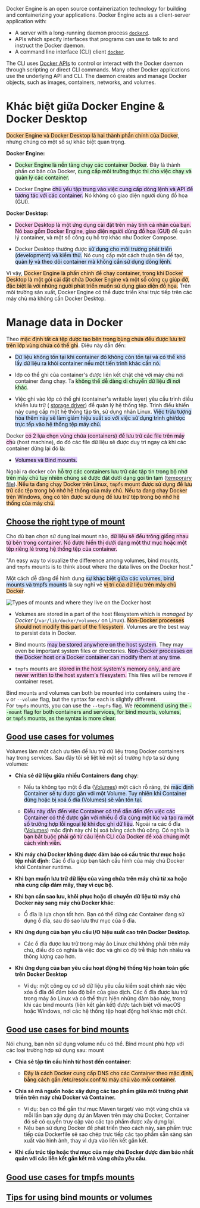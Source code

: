 
Docker Engine is an open source containerization technology for building and containerizing your applications. Docker Engine acts as a client-server application with:

- A server with a long-running daemon process [`dockerd`](https://docs.docker.com/engine/reference/commandline/dockerd).
- APIs which specify interfaces that programs can use to talk to and instruct the Docker daemon.
- A command line interface (CLI) client [`docker`](https://docs.docker.com/engine/reference/commandline/cli/).

The CLI uses [Docker APIs](https://docs.docker.com/engine/api/) to control or interact with the Docker daemon through scripting or direct CLI commands. Many other Docker applications use the underlying API and CLI. The daemon creates and manage Docker objects, such as images, containers, networks, and volumes.


# Khác biệt giữa Docker Engine & Docker Desktop

<mark style="background: #FFB86CA6;">Docker Engine và Docker Desktop là hai thành phần chính của Docker</mark>, nhưng chúng có một số sự khác biệt quan trọng.

**Docker Engine:**
- <mark style="background: #BBFABBA6;">Docker Engine là nền tảng chạy các container Docker</mark>. Đây là thành phần cơ bản của Docker, <mark style="background: #BBFABBA6;">cung cấp môi trường thực thi cho việc chạy và quản lý các container.</mark>

- Docker Engine <mark style="background: #D2B3FFA6;">chủ yếu tập trung vào việc cung cấp dòng lệnh và API để tương tác với các container.</mark> Nó không có giao diện người dùng đồ họa (GUI).


**Docker Desktop:**
- <mark style="background: #FFB8EBA6;">Docker Desktop là một ứng dụng cài đặt trên máy tính cá nhân của bạn. Nó bao gồm Docker Engine, giao diện người dùng đồ họa (GUI)</mark> để quản lý container, và một số công cụ hỗ trợ khác như Docker Compose.

- Docker Desktop thường được <mark style="background: #ADCCFFA6;">sử dụng cho môi trường phát triển (development) và kiểm thử.</mark> Nó cung cấp một cách thuận tiện để tạo, <mark style="background: #ADCCFFA6;">quản lý và theo dõi container mà không cần sử dụng dòng lệnh.</mark>

Vì vậy, <mark style="background: #FFB86CA6;">Docker Engine là phần chính để chạy container, trong khi Docker Desktop là một gói cài đặt chứa Docker Engine và một số công cụ giúp đỡ, đặc biệt là với những người phát triển muốn sử dụng giao diện đồ họa.</mark> Trên môi trường sản xuất, Docker Engine có thể được triển khai trực tiếp trên các máy chủ mà không cần Docker Desktop.


# Manage data in Docker

Theo <mark style="background: #FFB86CA6;">mặc định tất cả tệp dược tạo bên trong bùng chứa đều được lưu trữ trên lớp vùng chứa có thể ghi</mark>. Điêu này dẫn đến:

- <mark style="background: #ADCCFFA6;">Dữ liệu không tồn tại khi container đó không còn tồn tại và  có thể khó lấy dữ liệu ra khỏi container nếu một tiến trình khác cần nó.</mark>

- lớp có thể ghi của container's được liên kết chặt chẽ với máy chủ nơi container đang chạy. Ta <mark style="background: #BBFABBA6;">không thể dễ dàng di chuyển dữ liệu đi nơi khác</mark>.

- Việc ghi vào lớp có thể ghi (container's writable layer) yêu cầu trình diều khiển lưu trữ ( [storage driver](https://docs.docker.com/storage/storagedriver/))  để quản lý hệ thống tệp. Trình điều khiển này cung cấp một hệ thống tập tin, sử dụng nhân Linux.  <mark style="background: #ADCCFFA6;">Việc trừu tượng hóa thêm này sẽ làm giảm hiệu suất so với việc sử dụng trình ghi/dọc trực tếp vào hệ thống tệp máy chủ.</mark>

Docker <mark style="background: #FFB8EBA6;">có 2 lựa chọn vùng chứa (containers) để lưu trữ các file trên máy ch</mark>ủ (host machine), do đó các file dữ liệu sẽ được duy trì ngay cả khi các container dừng lại đó là:
- <mark style="background: #D2B3FFA6;">Volumes và Bind mounts.</mark>


Ngoài ra docker còn <mark style="background: #BBFABBA6;">hỗ trợ các containers lưu trữ các tập tin trong bộ nhớ trên máy chủ tuy nhiên chúng sẽ được đặt dưới dạng gói tin tạm</mark> ([temporary file](Temporary_File.md)).<mark style="background: #FFB86CA6;"> Nếu ta đang chạy Docker trên Linux, `tmpfs` mount được sử dụng để lưu trữ các tệp trong bộ nhớ hệ thống của máy chủ. Nếu ta đang chạy Docker trên Windows, ống có tên được sử dụng để lưu trữ tệp trong bộ nhớ hệ thống của máy chủ.</mark>

## [Choose the right type of mount](https://docs.docker.com/storage/#choose-the-right-type-of-mount)

Cho dù bạn chọn sử dụng loại mount nào, <mark style="background: #FFB8EBA6;">dữ liệu sẽ đều trông giống nhau từ bên trong container. Nó được hiển thị dưới dạng một thư mục hoặc một tệp riêng lẻ trong hệ thống tệp của container.</mark>

"An easy way to visualize the difference among volumes, bind mounts, and `tmpfs` mounts is to think about where the data lives on the Docker host."

Một cách dễ dàng để hình dung <mark style="background: #ADCCFFA6;">sự khác biệt giữa các volumes, bind mounts và tmpfs mounts</mark> là suy nghĩ về <mark style="background: #FFB86CA6;">vị trí của dữ liệu trên máy chủ Docker</mark>.

![Types of mounts and where they live on the Docker host](https://docs.docker.com/storage/images/types-of-mounts.webp?w=450&h=300)

- Volumes are stored in a part of the host filesystem which is _managed by Docker_ (`/var/lib/docker/volumes/` on Linux). <mark style="background: #FFB86CA6;">Non-Docker processes should not modify this part of the filesystem</mark>. Volumes are the best way to persist data in Docker.
    
- Bind mounts <mark style="background: #D2B3FFA6;">may be stored anywhere on the host system</mark>. They may even be important system files or directories. <mark style="background: #D2B3FFA6;">Non-Docker processes on the Docker host or a Docker container can modify them at any time</mark>.
    
- `tmpfs` mounts are <mark style="background: #FFB8EBA6;">stored in the host system's memory only, and are never written to the host system's filesystem.</mark> This files will be remove if container reset.


Bind mounts and volumes can both be mounted into containers using the `-v` or `--volume` flag, but the syntax for each is slightly different. For `tmpfs` mounts, you can use the `--tmpfs` flag. We <mark style="background: #BBFABBA6;">recommend using the `--mount` flag for both containers and services, for bind mounts, volumes, or `tmpfs` mounts, as the syntax is more clear.</mark>


## [Good use cases for volumes](https://docs.docker.com/storage/#good-use-cases-for-volumes)

Volumes làm một cách ưu tiên để lưu trữ dữ liệu trong Docker containers hay trong services. Sau đây tôi sẽ liệt kê một số trường hợp ta sử dụng volumes: 


- **Chia sẻ dữ liệu giữa nhiều Containers đang chạy**:

	- Nếu ta không tạo một ổ đĩa ([Volumes](Docker_volume.md)) một cách rỗ ráng, thì <mark style="background: #ADCCFFA6;">mặc định Container sẽ tự được găn với một Volume. Tuy nhiên khi Container dừng hoặc bị xoá ổ đĩa (Volumes) sẽ vẫn tồn tại.</mark> 

	- <mark style="background: #D2B3FFA6;">Điều này dẫn đến việc Container có thể dẫn đến đến việc các Container có thể được gắn với nhiều ổ đĩa cùng một lúc và tạo ra một số trường hợp lỗi ngoại lệ khi đọc ghi dữ liệu</mark>. Ngoài ra các ổ đĩa ([Volumes](Docker_volume.md)) mặc định này chỉ bị xoá bằng cách thủ công. Có nghĩa là<mark style="background: #FFB8EBA6;"> bạn bắt buộc phải gõ từ câu lệnh CLI của Docker để xoá chúng một cách vĩnh viễn.</mark>


- **Khi máy chủ Docker không được đảm bảo có cấu trúc thư mục hoặc tệp nhất định**: Các ổ đĩa giúp bạn tách cấu hình của máy chủ Docker khỏi Container runtime.

- **Khi bạn muốn lưu trữ dữ liệu của vùng chứa trên máy chủ từ xa hoặc nhà cung cấp đám mây, thay vì cục bộ.**

- **Khi bạn cần sao lưu, khôi phục hoặc di chuyển dữ liệu từ máy chủ Docker này sang máy chủ Docker khác**:  

	- Ổ đĩa là lựa chọn tốt hơn. Bạn có thể dừng các Container đang sử dụng ổ đĩa, sau đó sao lưu thư mục của ổ đĩa.


- **Khi ứng dụng của bạn yêu cầu I/O hiệu suất cao trên Docker Desktop**.
	
	- Các ổ đĩa được lưu trữ trong máy ảo Linux chứ không phải trên máy chủ, điều đó có nghĩa là việc đọc và ghi có độ trễ thấp hơn nhiều và thông lượng cao hơn.


- **Khi ứng dụng của bạn yêu cầu hoạt động hệ thống tệp hoàn toàn gốc trên Docker Desktop**
	
	- Ví dụ: một công cụ cơ sở dữ liệu yêu cầu kiểm soát chính xác việc xóa ổ đĩa để đảm bảo độ bền của giao dịch. Các ổ đĩa được lưu trữ trong máy ảo Linux và có thể thực hiện những đảm bảo này, trong khi các bind mounts (liên kết gắn kết) được tách biệt với macOS hoặc Windows, nơi các hệ thống tệp hoạt động hơi khác một chút.


## [Good use cases for bind mounts](https://docs.docker.com/storage/#good-use-cases-for-bind-mounts)

Nói chung, bạn nên sử dụng volume nếu có thể. Bind mount phù hợp với các loại trường hợp sử dụng sau:
mount

- **Chia sẻ tập tin cấu hình từ host đến container**:
	
	- <mark style="background: #FFB86CA6;">Đây là cách Docker cung cấp DNS cho các Container theo mặc định, bằng cách gắn /etc/resolv.conf từ máy chủ vào mỗi container</mark>.

- **Chia sẻ mã nguồn hoặc xây dựng các tạo phẩm giữa môi trường phát triển trên máy chủ Docker và Container.** 
	
	- Ví dụ: bạn có thể gắn thư mục Maven target/ vào một vùng chứa và mỗi lần bạn xây dựng dự án Maven trên máy chủ Docker, Container đó sẽ có quyền truy cập vào các tạo phẩm được xây dựng lại.
	- Nếu bạn sử dụng Docker để phát triển theo cách này, sản phẩm trực tiếp của Dockerfile sẽ sao chép trực tiếp các tạo phẩm sẵn sàng sản xuất vào hình ảnh, thay vì dựa vào liên kết gắn kết.

- **Khi cấu trúc tệp hoặc thư mục của máy chủ Docker được đảm bảo nhất quán với các liên kết gắn kết mà vùng chứa yêu cầu**.
## [Good use cases for tmpfs mounts](https://docs.docker.com/storage/#good-use-cases-for-tmpfs-mounts)


## [Tips for using bind mounts or volumes](https://docs.docker.com/storage/#tips-for-using-bind-mounts-or-volumes)
